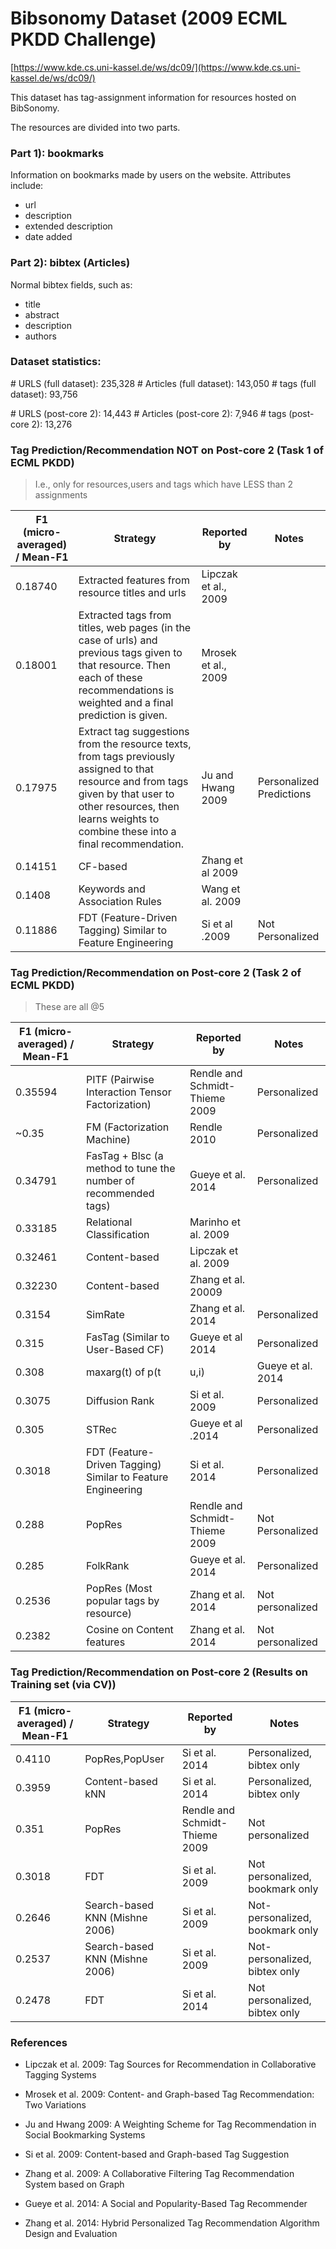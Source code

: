 Bibsonomy Dataset (2009 ECML PKDD Challenge)
=========================

[https://www.kde.cs.uni-kassel.de/ws/dc09/](https://www.kde.cs.uni-kassel.de/ws/dc09/)

This dataset has tag-assignment information for resources hosted on BibSonomy.

The resources are divided into two parts.

### Part 1): bookmarks

Information on bookmarks made by users on the website. Attributes include:

- url
- description
- extended description
- date added

### Part 2): bibtex (Articles)

Normal bibtex fields, such as:

- title
- abstract
- description
- authors

### Dataset statistics:

\# URLS (full dataset): 235,328
\# Articles (full dataset): 143,050
\# tags (full dataset): 93,756

\# URLS (post-core 2): 14,443
\# Articles (post-core 2): 7,946
\# tags (post-core 2): 13,276


### Tag Prediction/Recommendation NOT on Post-core 2 (Task 1 of ECML PKDD)

> I.e., only for resources,users and tags which have LESS than 2 assignments

| F1 (micro-averaged) / Mean-F1 |  Strategy | Reported by | Notes |
|------------|-----------|-------------|-------|
|0.18740| Extracted features from resource titles and urls | Lipczak et al., 2009 | |
|0.18001| Extracted tags from titles, web pages (in the case of urls) and previous tags given to that resource. Then each of these recommendations is weighted and a final prediction is given. | Mrosek et al., 2009 | |
|0.17975| Extract tag suggestions from the resource texts, from tags previously assigned to that resource and from tags given by that user to other resources, then learns weights to combine these into a final recommendation. | Ju and Hwang 2009 | Personalized Predictions |
|0.14151| CF-based | Zhang et al 2009 |  |
|0.1408 | Keywords and Association Rules | Wang et al. 2009 | |
| 0.11886 | FDT (Feature-Driven Tagging) Similar to Feature Engineering | Si et al .2009 | Not Personalized |


### Tag Prediction/Recommendation on Post-core 2 (Task 2 of ECML PKDD)

> These are all @5

| F1 (micro-averaged) / Mean-F1 |  Strategy | Reported by | Notes |
|------------|-----------|-------------|-------|
| 0.35594 | PITF (Pairwise Interaction Tensor Factorization) | Rendle and Schmidt-Thieme 2009 | Personalized |
| ~0.35 | FM (Factorization Machine) | Rendle 2010 | Personalized |
| 0.34791 | FasTag + Blsc (a method to tune the number of recommended tags) | Gueye et al. 2014 | Personalized|
| 0.33185 | Relational Classification | Marinho et al. 2009 | |
| 0.32461 |  Content-based| Lipczak et al. 2009 |  |
| 0.32230 | Content-based | Zhang et al. 20009 | |
| 0.3154 | SimRate | Zhang et al. 2014 | Personalized|
| 0.315| FasTag (Similar to User-Based CF) | Gueye et al 2014 | Personalized|
| 0.308 | maxarg(t) of p(t|u,i) | Gueye et al. 2014 | Personalized|
| 0.3075 | Diffusion Rank | Si et al. 2009 | Personalized|
| 0.305 | STRec | Gueye et al .2014 | Personalized |
| 0.3018 | FDT  (Feature-Driven Tagging) Similar to Feature Engineering | Si et al. 2014 | Personalized |
| 0.288 | PopRes | Rendle and Schmidt-Thieme 2009 | Not Personalized |
| 0.285 | FolkRank | Gueye et al. 2014 | Personalized |
| 0.2536 | PopRes (Most popular tags by resource)| Zhang et al. 2014 | Not personalized |
| 0.2382 | Cosine on Content features | Zhang et al. 2014 | Not personalized |

### Tag Prediction/Recommendation on Post-core 2 (Results on Training set (via CV))

| F1 (micro-averaged) / Mean-F1 |  Strategy | Reported by | Notes |
|------------|-----------|-------------|-------|
| 0.4110 | PopRes,PopUser | Si et al. 2014 | Personalized, bibtex only |
| 0.3959 | Content-based kNN | Si et al. 2014 | Personalized, bibtex only |
| 0.351 | PopRes | Rendle and Schmidt-Thieme 2009 | Not personalized |
| 0.3018 | FDT | Si et al. 2009 | Not personalized, bookmark only | 
| 0.2646 | Search-based KNN (Mishne 2006) | Si et al. 2009 |  Not-personalized, bookmark only |
| 0.2537 | Search-based KNN (Mishne 2006) | Si et al. 2009 |  Not-personalized, bibtex only |
| 0.2478 | FDT | Si et al. 2014 | Not personalized, bibtex only |


### References

- Lipczak et al. 2009: Tag Sources for Recommendation in Collaborative Tagging Systems

- Mrosek et al. 2009: Content- and Graph-based Tag Recommendation: Two Variations

- Ju and Hwang 2009: A Weighting Scheme for Tag Recommendation in Social Bookmarking Systems

- Si et al. 2009: Content-based and Graph-based Tag Suggestion

- Zhang et al. 2009: A Collaborative Filtering Tag Recommendation System based on Graph

- Gueye et al. 2014: A Social and Popularity-Based Tag Recommender 

- Zhang et al. 2014: Hybrid Personalized Tag Recommendation Algorithm Design and Evaluation

